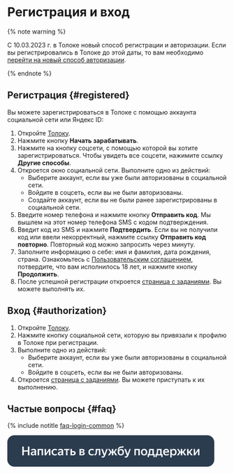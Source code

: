 # Регистрация и вход

{% note warning %}

С 10.03.2023 г. в Толоке новый способ регистрации и авторизации. Если вы регистрировались в Толоке до этой даты, то вам необходимо [перейти на новый способ авторизации](new-authorization.md).

{% endnote %}

## Регистрация {#registered}

Вы можете зарегистрироваться в Толоке с помощью аккаунта социальной сети или Яндекс ID:

1. Откройте [Толоку](http://toloka.yandex.ru/).
2. Нажмите кнопку **Начать зарабатывать**.
3. Нажмите на кнопку соцсети, с помощью которой вы хотите зарегистрироваться. Чтобы увидеть все соцсети, нажимите ссылку **Другие способы**.
4. Откроется окно социальной сети. Выполните одно из действий:
   - Выберите аккаунт, если вы уже были авторизованы в социальной сети.
   - Войдите в соцсеть, если вы не были авторизованы.
   - Создайте аккаунт, если вы не были ранее зарегистрированы в социальной сети.
5. Введите номер телефона и нажмите кнопку **Отправить код**. Мы вышлем на этот номер телефона SMS с кодом подтверждения.
6. Введит код из SMS и нажмите **Подтвердить**. Если вы не получили код или ввели некорректный, нажмите ссылку **Отправить код повторно**. Повторный код можно запросить через минуту.
7. Заполните информацию о себе: имя и фамилия, дата рождения, страна. Ознакомьтесь с [Пользовательским соглашением](https://yandex.ru/legal/toloka_useragreement/), потвердите, что вам исполнилось 18 лет, и нажмите кнопку **Продолжить**.
8. После успешной регистрации откроется [страница с заданиями](task-select.md). Вы можете выполнять их.

## Вход {#authorization}

1. Откройте [Толоку](http://toloka.yandex.ru/).
2. Нажмите кнопку социальной сети, которую вы привязали к профилю в Толоке при регистрации.
3. Выполните одно из действий:
   - Выберите аккаунт, если вы уже были авторизованы в социальной сети.
   - Войдите в соцсеть, если вы не были авторизованы.
4. Откроется [страница с заданиями](task-select.md). Вы можете приступать к их выполнению.

## Частые вопросы {#faq}

{% include notitle [faq-login-common](_includes/register/id-faq/login-common.md) %}

[![](assets/buttons/contact-support.svg)](troubleshooting/troubleshooting.md#registration)

